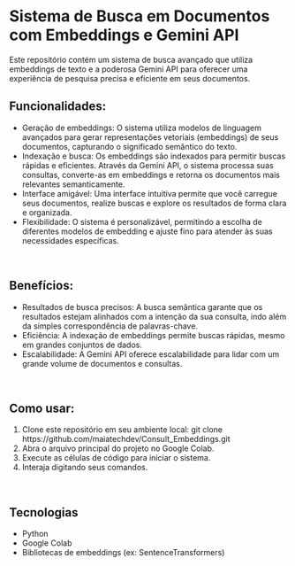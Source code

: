 # Sistema de Busca em Documentos com Embeddings e Gemini API
Este repositório contém um sistema de busca avançado que utiliza embeddings de texto e a poderosa Gemini API para oferecer uma experiência de pesquisa precisa e eficiente em seus documentos.
&nbsp;

## Funcionalidades:
<ul>
  <li>Geração de embeddings: O sistema utiliza modelos de linguagem avançados para gerar representações vetoriais (embeddings) de seus documentos, capturando o significado semântico do texto.</li>
  <li>Indexação e busca: Os embeddings são indexados para permitir buscas rápidas e eficientes. Através da Gemini API, o sistema processa suas consultas, converte-as em embeddings e retorna os documentos mais relevantes semanticamente.</li>
  <li>Interface amigável: Uma interface intuitiva permite que você carregue seus documentos, realize buscas e explore os resultados de forma clara e organizada.</li>
  <li>Flexibilidade: O sistema é personalizável, permitindo a escolha de diferentes modelos de embedding e ajuste fino para atender às suas necessidades específicas.</li>
</ul>
&nbsp;

## Benefícios:
<ul>
  <li>Resultados de busca precisos: A busca semântica garante que os resultados estejam alinhados com a intenção da sua consulta, indo além da simples correspondência de palavras-chave.</li>
  <li>Eficiência: A indexação de embeddings permite buscas rápidas, mesmo em grandes conjuntos de dados.</li>
  <li>Escalabilidade: A Gemini API oferece escalabilidade para lidar com um grande volume de documentos e consultas.</li>
</ul>
&nbsp;

## Como usar: 
<ol type=1>
           <li>Clone este repositório em seu ambiente local:
             git clone https://github.com/maiatechdev/Consult_Embeddings.git</li>
             <li>Abra o arquivo principal do projeto no Google Colab.</li>
             <li>Execute as células de código para iniciar o sistema.</li>
             <li>Interaja digitando seus comandos.</li>
             </ol>
&nbsp;

## Tecnologias
<ul>
  <li>Python</li>
  <li>Google Colab</li>
  <li>Bibliotecas de embeddings (ex: SentenceTransformers)</li>
 </ul>
